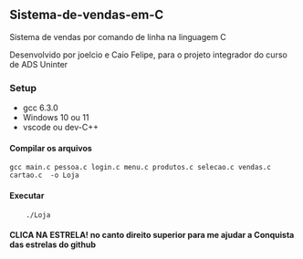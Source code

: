 ## Sistema-de-vendas-em-C
Sistema de vendas por comando de linha na linguagem C 

Desenvolvido por joelcio e Caio Felipe,
para o projeto integrador do curso de ADS Uninter 

### Setup

* gcc 6.3.0
* Windows 10 ou 11
* vscode ou dev-C++

#### Compilar os arquivos
```
gcc main.c pessoa.c login.c menu.c produtos.c selecao.c vendas.c cartao.c  -o Loja
```

#### Executar
```
    ./Loja
```

#### CLICA NA ESTRELA! no canto direito superior para me ajudar a Conquista das estrelas do github

